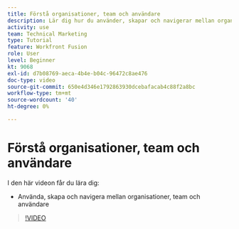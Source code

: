 ```yaml
---
title: Förstå organisationer, team och användare
description: Lär dig hur du använder, skapar och navigerar mellan organisationer, team och användare i [!DNL Adobe Workfront Fusion].
activity: use
team: Technical Marketing
type: Tutorial
feature: Workfront Fusion
role: User
level: Beginner
kt: 9068
exl-id: d7b08769-aeca-4b4e-b04c-96472c8ae476
doc-type: video
source-git-commit: 650e4d346e1792863930dcebafacab4c88f2a8bc
workflow-type: tm+mt
source-wordcount: '40'
ht-degree: 0%

---
```


# Förstå organisationer, team och användare

I den här videon får du lära dig:

* Använda, skapa och navigera mellan organisationer, team och användare

>[!VIDEO](https://video.tv.adobe.com/v/335309/?quality=12&learn=on)
